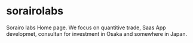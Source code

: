 # sorairolabs
Sorairo labs Home page. We focus on quantitive trade, Saas App developmet, consultan for investment in Osaka and somewhere in Japan.
